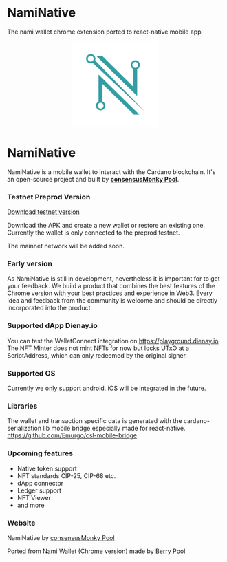 # NamiNative
The nami wallet chrome extension ported to react-native mobile app

<p align="center"><img width="200px" src="./src/assets/img/bannerBlack.svg"></img></p>

# NamiNative

NamiNative is a mobile wallet to interact with the Cardano blockchain. It's an open-source project and built by [**consensusMonky Pool**](https://consensusmonky.de).

### Testnet Preprod Version

[Download testnet version](./releases/NamiNative_v0.1.0_beta.apk)

Download the APK and create a new wallet or restore an existing one.
Currently the wallet is only connected to the preprod testnet.

The mainnet network will be added soon.

### Early version

As NamiNative is still in development, nevertheless it is important for to get your feedback.
We build a product that combines the best features of the Chrome version with your best practices and experience in Web3.
Every idea and feedback from the community is welcome and should be directly incorporated into the product.

### Supported dApp Dienay.io

You can test the WalletConnect integration on https://playground.dienay.io
The NFT Minter does not mint NFTs for now but locks UTxO at a ScriptAddress, which can only redeemed by the original signer.

### Supported OS

Currently we only support android.
iOS will be integrated in the future.

### Libraries

The wallet and transaction specific data is generated with the cardano-serialization lib mobile bridge especially made for react-native.
https://github.com/Emurgo/csl-mobile-bridge


### Upcoming features

- Native token support
- NFT standards CIP-25, CIP-68 etc.
- dApp connector
- Ledger support
- NFT Viewer
- and more

### Website

NamiNative by
[consensusMonky Pool](https://consensusmonky.de)

Ported from Nami Wallet (Chrome version) made by
[Berry Pool](https://pipool.online)<br/>